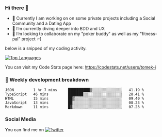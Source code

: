 ### Hi there 👋


- 🔭 Currently I am working on on some private projects including a Social Community and a Dating App
- 🌱 I’m currently diving deeper into BDD and UX
- 👯 I’m looking to collaborate on my "poker buddy" as well as my "fitness-pal" project :-)

below is a snipped of my coding activity.
<!--
**tomek-i/tomek-i** is a ✨ _special_ ✨ repository because its `README.md` (this file) appears on your GitHub profile.

Here are some ideas to get you started:

- 🔭 I’m currently working on ...
- 🌱 I’m currently learning ...
- 👯 I’m looking to collaborate on ...
- 🤔 I’m looking for help with ...
- 💬 Ask me about ...
- 📫 How to reach me: ...
- 😄 Pronouns: ...
- ⚡ Fun fact: ...
-->
[![Top Languages](https://github-readme-stats.vercel.app/api/top-langs/?username=tomek-i&layout=compact)](https://github.com/tomek-i)

You can visit my Code Stats page here: https://codestats.net/users/tomek-i

### 💬 Weekly development breakdown
<!--START_SECTION:waka-->

```text
JSON         1 hr 7 mins     ██████████▒░░░░░░░░░░░░░░   41.19 %
TypeScript   46 mins         ███████░░░░░░░░░░░░░░░░░░   28.41 %
HTML         15 mins         ██▒░░░░░░░░░░░░░░░░░░░░░░   09.40 %
JavaScript   13 mins         ██░░░░░░░░░░░░░░░░░░░░░░░   08.23 %
Markdown     11 mins         █▓░░░░░░░░░░░░░░░░░░░░░░░   07.23 %
```

<!--END_SECTION:waka-->

<!-- Actual text -->

### Social Media
You can find me on [![Twitter][1.2]][1]

<!-- Icons -->

[1.2]: http://i.imgur.com/wWzX9uB.png 


<!-- Links to your social media accounts -->

[1]: https://twitter.com/tomek_i
